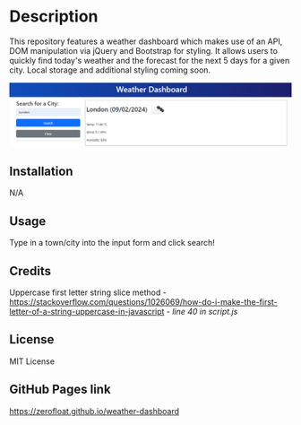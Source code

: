 # Description

This repository features a weather dashboard which makes use of an API, DOM manipulation via jQuery and Bootstrap for styling. It allows users to quickly find today's weather and the forecast for the next 5 days for a given city. Local storage and additional styling coming soon.

![screenshot of weather dashboard](./assets/weather-dashboard-screenshot.png)

## Installation

N/A

## Usage

Type in a town/city into the input form and click search!

## Credits

Uppercase first letter string slice method - https://stackoverflow.com/questions/1026069/how-do-i-make-the-first-letter-of-a-string-uppercase-in-javascript - *line 40 in script.js*

## License

MIT License

## GitHub Pages link

https://zerofloat.github.io/weather-dashboard
